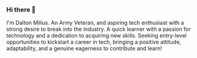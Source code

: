 ### Hi there 👋

I'm Dalton Milius. An Army Veteran, and aspiring tech enthusiast with a strong desire to break into the industry. A quick learner with a passion for technology and a dedication to acquiring new skills. Seeking entry-level opportunities to kickstart a career in tech, bringing a positive attitude, adaptability, and a genuine eagerness to contribute and learn!


